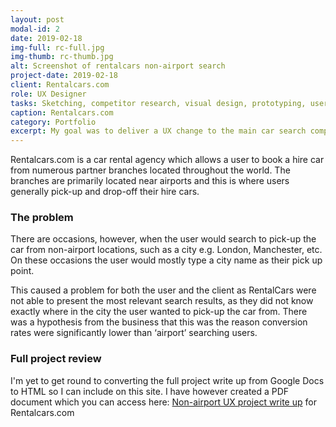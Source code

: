 ```yaml
---
layout: post
modal-id: 2
date: 2019-02-18
img-full: rc-full.jpg
img-thumb: rc-thumb.jpg
alt: Screenshot of rentalcars non-airport search
project-date: 2019-02-18
client: Rentalcars.com
role: UX Designer
tasks: Sketching, competitor research, visual design, prototyping, user testing, 
caption: Rentalcars.com
category: Portfolio
excerpt: My goal was to deliver a UX change to the main car search component in order to encourage the user to enter a precise pickup location when performing a “non-airport search” with specific goals and requirements.
---
```


Rentalcars.com is a car rental agency which allows a user to book a hire car from numerous partner branches located throughout the world.  The branches are primarily located near airports and this is where users generally pick-up and drop-off their hire cars.  

### The problem

There are occasions, however, when the user would search to pick-up the car from non-airport locations, such as a city e.g. London, Manchester, etc.  On these occasions the user would mostly type a city name as their pick up point.  

This caused a problem for both the user and the client as RentalCars were not able to present the most relevant search results, as they did not know exactly where in the city the user wanted to pick-up the car from.  There was a hypothesis from the business that this was the reason conversion rates were significantly lower than ‘airport’ searching users.  

### Full project review

I'm yet to get round to converting the full project write up from Google Docs to HTML so I can include on this site.  I have however created a PDF document which you can access here: <a href="/img/portfolio/rcar.pdf">Non-airport UX project write up</a> for Rentalcars.com</p>
















